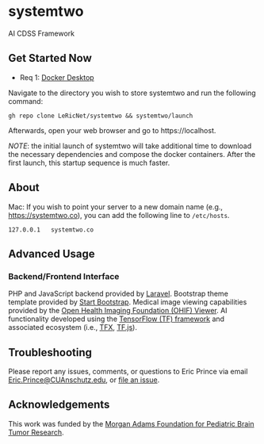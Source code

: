 # systemtwo
AI CDSS Framework

## Get Started Now

 - Req 1: [Docker Desktop](https://www.docker.com/products/docker-desktop)

Navigate to the directory you wish to store systemtwo and run the following command:

```
gh repo clone LeRicNet/systemtwo && systemtwo/launch
```

Afterwards, open your web browser and go to https://localhost.

*NOTE*: the initial launch of systemtwo will take additional time to download the necessary dependencies and compose the docker containers. After the first launch, this startup sequence is much faster.

## About

Mac: If you wish to point your server to a new domain name (e.g., https://systemtwo.co), you can add the following line to `/etc/hosts`.

```
127.0.0.1	systemtwo.co
```


## Advanced Usage

### Backend/Frontend Interface
PHP and JavaScript backend provided by [Laravel](https://laravel.com/). Bootstrap theme template provided by [Start Bootstrap](https://startbootstrap.com/theme/sb-admin-2). Medical image viewing capabilities provided by the [Open Health Imaging Foundation (OHIF) Viewer](https://github.com/OHIF/Viewers). AI functionality developed using the [TensorFlow (TF) framework](https://www.tensorflow.org/) and associated ecosystem (i.e., [TFX](https://www.tensorflow.org/tfx), [TF.js](https://www.tensorflow.org/j)).

## Troubleshooting
Please report any issues, comments, or questions to Eric Prince via email Eric.Prince@CUAnschutz.edu, or [file an issue](https://github.com/LeRicNet/systemtwo/issues).

## Acknowledgements
This work was funded by the [Morgan Adams Foundation for Pediatric Brain Tumor Research](https://www.morganadamsfoundation.org/?gclid=Cj0KCQiA0p2QBhDvARIsAACSOOMVd2YC_hwbaZ_9JnfqNG5_gkrmuNT3id6ygwikIaISFkod13PyJsgaAi85EALw_wcB).